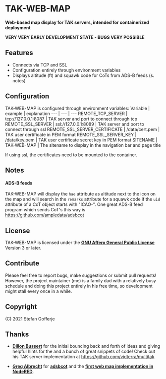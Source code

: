 # TAK-WEB-MAP
**Web-based map display for TAK servers, intended for containerized deployment**

**VERY VERY EARLY DEVELOPMENT STATE - BUGS VERY POSSIBLE**

## Features
- Connects via TCP and SSL
- Configuration entirely through environment variables
- Displays altitude (ft) and squawk code for CoTs from ADS-B feeds (s. notes)

## Configuration
TAK-WEB-MAP is configured through environment variables:
Variable | example | explanation
--- | --- | ---
REMOTE_TCP_SERVER | tcp://127.0.0.1:8087 | TAK server and port to connect through tcp
REMOTE_SSL_SERVER | ssl://127.0.0.1:8089 | TAK server and port to connect through ssl
REMOTE_SSL_SERVER_CERTIFICATE | /data/cert.pem | TAK user certificate in PEM format
REMOTE_SSL_SERVER_KEY | /data/key.pem | TAK user certificate secret key in PEM format
SITENAME | TAK-WEB-MAP | The sitename to display in the navigation bar and page title

If using ssl, the certificates need to be mounted to the container.

## Notes
#### ADS-B feeds
TAK-WEB-MAP will display the `hae` attribute as altitude next to the icon on the map and will search in the `remarks` attribute for a squawk code if the `uid` attribute of a CoT object starts with "ICAO-". One great ADS-B feed program which sends CoT's this way is https://github.com/ampledata/adsbcot

## License
TAK-WEB-MAP is licensed under the [**GNU Affero General Public License**](https://www.gnu.org/licenses/agpl-3.0.en.html) Version 3 or later.

## Contribute
Please feel free to report bugs, make suggestions or submit pull requests! However, the project maintainer (me) is a family dad with a relatively busy schedule and doing this project entirely in his free time, so development might stall every once in a while.

## Copyright
(C) 2021 Stefan Gofferje

## Thanks
- [**Dillon Bussert**](https://github.com/dbussert) for the initial bouncing back and forth of ideas and giving helpful hints for the and a bunch of great snippets of code! Check out his TAK server implementation at https://github.com/vidterra/multitak.

- [**Greg Albrecht**](https://github.com/ampledata) for [**adsbcot**](https://github.com/ampledata/adsbcot) and the [**first web map implementation in NodeRED**](http://ampledata.org/node_red_atak.html).
